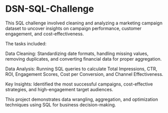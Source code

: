 # DSN-SQL-Challenge
This SQL challenge involved cleaning and analyzing a marketing campaign dataset to uncover insights on campaign performance, customer engagement, and cost-effectiveness.

The tasks included:

Data Cleaning: Standardizing date formats, handling missing values, removing duplicates, and converting financial data for proper aggregation.

Data Analysis: Running SQL queries to calculate Total Impressions, CTR, ROI, Engagement Scores, Cost per Conversion, and Channel Effectiveness.

Key Insights: Identified the most successful campaigns, cost-effective strategies, and high-engagement target audiences.

This project demonstrates data wrangling, aggregation, and optimization techniques using SQL for business decision-making.
